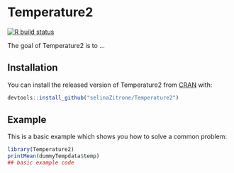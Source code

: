 
# Temperature2

<!-- badges: start -->
[![R build status](https://github.com/selinaZitrone/Temperature2/workflows/R-CMD-check/badge.svg)](https://github.com/selinaZitrone/Temperature2/actions)
<!-- badges: end -->

The goal of Temperature2 is to ...

## Installation

You can install the released version of Temperature2 from [CRAN](https://CRAN.R-project.org) with:

``` r
devtools::install_github("selinaZitrone/Temperature2")
```

## Example

This is a basic example which shows you how to solve a common problem:

``` r
library(Temperature2)
printMean(dummyTempdata$temp)
## basic example code
```

